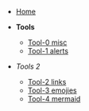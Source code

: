 <!-- docs/_sidebar.md -->

- [Home](/)

- **Tools**
    - [Tool-0 misc](tool0.md)
    - [Tool-1 alerts](tool1.md)

- *Tools 2*
    - [Tool-2 links](tool2.md)
    - [Tool-3 emojies](tool3.md)
    - [Tool-4 mermaid](tool4.md)    
